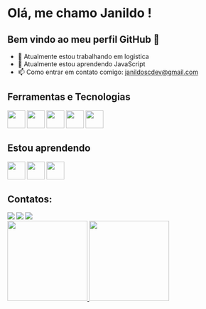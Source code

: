   # Olá, me chamo Janildo ! 
 ## Bem vindo ao meu perfil GitHub 👋

- 🔭 Atualmente estou trabalhando em logistica
- 🌱 Atualmente estou aprendendo JavaScript
- 📫 Como entrar em contato comigo: janildoscdev@gmail.com


## Ferramentas e Tecnologias
<img src="https://cdn.jsdelivr.net/gh/devicons/devicon/icons/github/github-original-wordmark.svg" width="40" height="40"/> <img src="https://cdn.jsdelivr.net/gh/devicons/devicon/icons/git/git-plain-wordmark.svg" width="40" height="40"/> <img src="https://cdn.jsdelivr.net/gh/devicons/devicon/icons/html5/html5-original-wordmark.svg" width="40" height="40"/> <img src="https://cdn.jsdelivr.net/gh/devicons/devicon/icons/css3/css3-original-wordmark.svg" width="40" height="40"/> <img src="https://cdn.jsdelivr.net/gh/devicons/devicon/icons/javascript/javascript-original.svg" width="40" height="40"/> 

## Estou aprendendo
<img src="https://cdn.jsdelivr.net/gh/devicons/devicon/icons/nodejs/nodejs-original-wordmark.svg" width="40" height="40"/> <img src="https://cdn.jsdelivr.net/gh/devicons/devicon/icons/react/react-original-wordmark.svg" width="40" height="40"/> <img src="https://cdn.jsdelivr.net/gh/devicons/devicon/icons/typescript/typescript-original.svg" width="40" height="40"/>

## Contatos:

<div>
<a href="https://www.instagram.com/janildosampaio/" target="_blank"><img loading="lazy" src="https://img.shields.io/badge/-Instagram-%23E4405F?style=for-the-badge&logo=instagram&logoColor=white" target="_blank"></a>
<a href="https://www.linkedin.com/in/janildo-sampaio-cardoso-165a0b2a9/" target="_blank"><img loading="lazy" src="https://img.shields.io/badge/-LinkedIn-%230077B5?style=for-the-badge&logo=linkedin&logoColor=white" target="_blank"></a>
<a href="mailto:janildoscdev@gmail.com" target="_blank"><img loading="lazy" src="https://img.shields.io/badge/Gmail-D14836?style=for-the-badge&logo=gmail&logoColor=white"></a>  
</div>

<div>
<a href="https://github.com/JanildoSampaio">
<img loading="lazy" height="180em" src="https://github-readme-stats.vercel.app/api/top-langs/?username=JanildoSampaio&layout=compact&langs_count=7&theme=dracula"/>
<img loading="lazy" height="180em" src="https://github-readme-stats.vercel.app/api?username=JanildoSampaio&show_icons=true&theme=dracula&include_all_commits=true&count_private=true"/>
</div>

